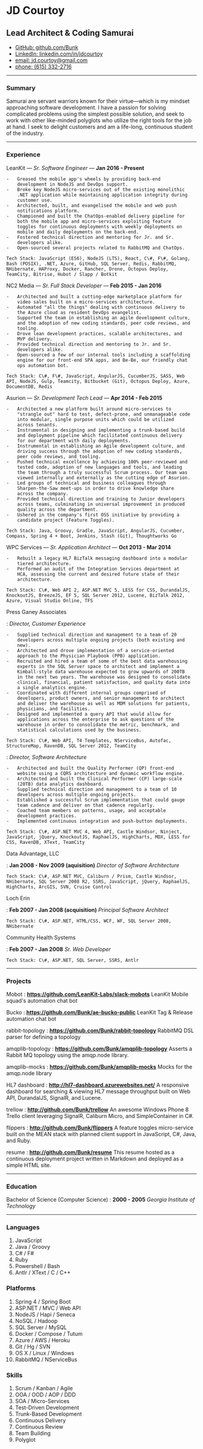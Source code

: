 JD Courtoy
==========

Lead Architect & Coding Samurai
-------------------------------

* [GitHub: github.com/Bunk](https://github.com/Bunk)
* [LinkedIn: linkedin.com/in/jdcourtoy](http://www.linkedin.com/in/jdcourtoy)
* [email: jd.courtoy@gmail.com](mailto:jd.courtoy+resume@gmail.com)
* [phone: (615) 332-2716](callto:+16153322716)

------------------------------------------------------------------------

### Summary

Samurai are servant warriors known for their virtue—which is my mindset
approaching software development. I have a passion for solving
complicated problems using the simplest possible solution, and seek to
work with other like-minded polyglots who utilize the right tools for
the job at hand. I seek to delight customers and am a life-long,
continuous student of the industry.

------------------------------------------------------------------------

### Experience

LeanKit — *Sr. Software Engineer* — **Jan 2016 - Present**

    -   Greased the mobile app's wheels by providing back-end
        development in NodeJS and DevOps support.
    -   Broke key NodeJS micro-services out of the existing monolithic
        .NET application while maintaining application integrity during
        customer use.
    -   Architected, built, and evangelised the mobile and web push
        notifications platform.
    -   Championed and built the ChatOps-enabled delivery pipeline for
        both the mobile app and micro-services exploiting feature
        toggles for continuous deployments with weekly deployments on
        mobile and daily deployments on the back-end.
    -   Fostered technical direction and mentoring for Jr. and Sr.
        developers alike.
    -   Open-sourced several projects related to RabbitMQ and ChatOps.

    Tech Stack: JavaScript (ES6), NodeJS (LTS), React, C\#, F\#, Golang,
    Bash (POSIX), .NET, Azure, GitHub, SQL Server, Redis, RabbitMQ,
    NHibernate, HAProxy, Docker, Rancher, Drone, Octopus Deploy,
    TeamCity, Bitrise, Hubot / Slapp / Botkit

NC2 Media — *Sr. Full Stack Developer* — **Feb 2015 - Jan 2016**

    -   Architected and built a cutting-edge marketplace platform for
        video sales built on a micro-services architecture.
    -   Automated "all the things" dealing with continuous delivery to
        the Azure cloud as resident DevOps evangelist.
    -   Supported the team in establishing an agile development culture,
        and the adoption of new coding standards, peer code reviews, and
        tooling.
    -   Drove lean development practices, scalable architectures, and
        MVP delivery.
    -   Provided technical direction and mentoring to Jr. and Sr.
        developers alike.
    -   Open-sourced a few of our internal tools including a scaffolding
        engine for our front-end SPA apps, and Be-Be, our friendly chat
        ops automation bot.

    Tech Stack: C\#, F\#, JavaScript, AngularJS, CucumberJS, SASS, Web
    API, NodeJS, Gulp, Teamcity, Bitbucket (Git), Octopus Deploy, Azure,
    DocumentDB, Redis

Asurion — *Sr. Development Tech Lead* — **Apr 2014 - Feb 2015**

    -   Architected a new platform built around micro-services to
        "strangle out" hard to test, defect-prone, and unmanageable code
        into modular, single purpose units which could be utilized
        across tenants.
    -   Instrumental in designing and implementing a trunk-based build
        and deployment pipeline which facilitated continuous delivery
        for our department with daily deployments.
    -   Instrumental in establishing an Agile development culture, and
        driving success through the adoption of new coding standards,
        peer code reviews, and tooling.
    -   Pushed technical excellence by achieving 100% peer-reviewed and
        tested code, adoption of new languages and tools, and leading
        the team through a truly successful Scrum process. Our team was
        viewed internally and externally as the cutting edge of Asurion.
    -   Led groups of technical and business colleagues through
        Sharpen-the-Saw meet-ups in order to drive knowledge share
        across the company.
    -   Provided technical direction and training to Junior developers
        across teams, culminating in universal improvement in produced
        quality across the department.
    -   Ushered in the company's first OSS initiative by providing a
        candidate project (Feature Toggles).

    Tech Stack: Java, Groovy, Gradle, JavaScript, AngularJS, Cucumber,
    Compass, Spring 4 + Boot, Jenkins, Stash (Git), Thoughtworks Go

WPC Services — *Sr. Application Architect* — **Oct 2013 - Mar 2014**

    -   Rebuilt a legacy HL7 BizTalk messaging dashboard into a modular
        tiered architecture.
    -   Performed an audit of the Integration Services department at
        HCA, assessing the current and desired future state of their
        architecture.

    Tech Stack: C\#, Web API 2, ASP.NET MVC 5, LESS for CSS, DurandalJS,
    KnockoutJS, BreezeJS, EF 5, SQL Server 2012, Lucene, BizTalk 2012,
    Azure, Visual Studio Online, TFS

Press Ganey Associates

:    *Director, Customer Experience*

    -   Supplied technical direction and management to a team of 20
        developers across multiple ongoing projects (both existing and
        new).
    -   Architected and drove implementation of a service-oriented
        approach to the Physician Playbook (PPB) application.
    -   Recruited and hired a team of some of the best data warehousing
        experts in the SQL Server space to architect and implement a
        Kimball-style data warehouse expected to grow upwards of 200TB
        in the next two years. The warehouse was designed to consolidate
        clinical, financial, patient satisfaction, and quality data into
        a single analytics engine.
    -   Coordinated with different internal groups comprised of
        developers, product owners, and senior management to architect
        and deliver the warehouse as well as MDM solutions for patients,
        physicians, and facilities.
    -   Designed and implemented a query API that would allow for
        applications across the enterprise to ask questions of the
        warehouse in order to consolidate the metric, benchmark, and
        statistical calculations used by the business.

    Tech Stack: C\#, Web API, T4 Templates, NServiceBus, Autofac,
    StructureMap, RavenDB, SQL Server 2012, TeamCity

:   *Director, Software Architecture*

    -   Architected and built the Quality Performer (QP) front-end
        website using a CQRS architecture and dynamic workflow engine.
    -   Architected and built the Clinical Performer (CP) large-scale
        (20TB) data analytics dashboard.
    -   Supplied technical direction and management to a team of 10
        developers across multiple ongoing projects.
    -   Established a successful Scrum implementation that could gauge
        team cadence and deliver on that cadence regularly.
    -   Coached team members on patterns, usage, and acceptable
        development practices.
    -   Implemented continuous integration and push-button deployments.

    Tech Stack: C\#, ASP.NET MVC 4, Web API, Castle Windsor, Ninject,
    JavaScript, jQuery, KnockoutJS, RaphaelJS, HighCharts, MDX, LESS for
    CSS, RavenDB, XText, TeamCity

Data Advantage, LLC

:   **Jan 2008 - Nov 2009 (aquisition)** *Director of Software
    Architecture*

    Tech Stack: C\#, ASP.NET MVC, Caliburn / Prism, Castle Windsor,
    NHibernate, SQL Server 2008 R2, SSRS, JavaScript, jQuery, RaphaelJS,
    HighCharts, ArcGIS, SVN, Cruise Control

Loch Erin

:   **Feb 2007 - Jan 2008 (acquisition)** *Principal Software Architect*

    Tech Stack: C\#, ASP.NET, HTML/CSS, WCF, WF, SQL Server 2008,
    NHibernate

Community Health Systems

:   **Feb 2007 - Jan 2008** *Sr. Web Developer*

    Tech Stack: C\#, ASP.NET, SQL Server, SSRS, Antlr

------------------------------------------------------------------------

### Projects

Mobot
:   **<https://github.com/LeanKit-Labs/slack-mobots>** LeanKit Mobile
    squad's automation chat bot

Bucko
:   **<https://github.com/Bunk/ae-bucko-public>** LeanKit Tag & Release
    automation chat bot

rabbit-topology
:   **<https://github.com/Bunk/rabbit-topology>** RabbitMQ DSL parser
    for defining a topology

amqplib-topology
:   **<https://github.com/Bunk/amqplib-topology>** Asserts a Rabbit MQ
    topology using the amqp.node library.

amqplib-mocks
:   **<https://github.com/Bunk/amqplib-mocks>** Mocks for the amqp.node
    library

HL7 dashboard
:   **<http://hl7-dashboard.azurewebsites.net/>** A responsive dashboard
    for searching & viewing HL7 message throughput built on Web API,
    DurandalJS, SignalR, and Lucene.

trellow
:   **<http://github.com/Bunk/trellow>** An awesome Windows Phone 8
    Trello client leveraging SignalR, Caliburn Micro, and
    SimpleContainer in C\#.

flippers
:   **<http://github.com/Bunk/flippers>** A feature toggles
    micro-service built on the MEAN stack with planned client support in
    JavaScript, C\#, Java, and Ruby.

resume
:   **<http://github.com/Bunk/resume>** This resume hosted as a
    continuous deployment project written in Markdown and deployed as a
    simple HTML site.

------------------------------------------------------------------------

### Education

Bachelor of Science (Computer Science)
:   **2000 - 2005** *Georgia Institute of Technology*

------------------------------------------------------------------------

### Languages

1.  JavaScript
2.  Java / Groovy
3.  C\# / F\#
4.  Ruby
5.  Powershell / Bash
6.  Antlr / XText / C / C++

### Platforms

1.  Spring 4 / Spring Boot
2.  ASP.NET / MVC / Web API
3.  NodeJS / Hapi / Seneca
4.  NoSQL / Hadoop
5.  SQL Server / MySQL
6.  Docker / Compose / Tutum
7.  Azure / AWS / Heroku
8.  Git / Hg / SVN
9.  OS X / Linux / Windows
10. RabbitMQ / NServiceBus

### Skills

1.  Scrum / Kanban / Agile
2.  OOA / OOD / AOP / DDD
3.  SOA / Micro-Services
4.  Test-Driven Development
5.  Trunk-Based Development
6.  Continuous Delivery
7.  Continuous Review
8.  Team Building
9.  Polyglot


